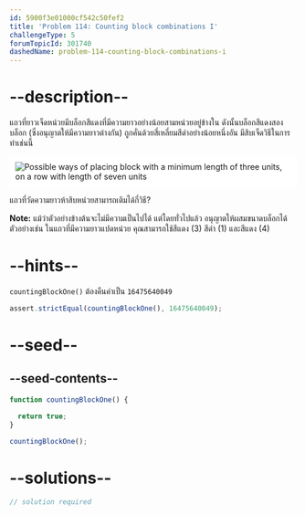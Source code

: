 ```yaml
---
id: 5900f3e01000cf542c50fef2
title: 'Problem 114: Counting block combinations I'
challengeType: 5
forumTopicId: 301740
dashedName: problem-114-counting-block-combinations-i
---
```


# --description--

แถวที่ยาวเจ็ดหน่วยมีบล็อกสีแดงที่มีความยาวอย่างน้อยสามหน่วยอยู่ข้างใน ดังนั้นบล็อกสีแดงสองบล็อก (ซึ่งอนุญาตให้มีความยาวต่างกัน) ถูกคั่นด้วยสี่เหลี่ยมสีดำอย่างน้อยหนึ่งอัน มีสิบเจ็ดวิธีในการทำเช่นนี้

<img class="img-responsive center-block" alt="Possible ways of placing block with a minimum length of three units, on a row with length of seven units" src="https://cdn.freecodecamp.org/curriculum/project-euler/counting-block-combinations-i.png" style="background-color: white; padding: 10px;">

แถวที่วัดความยาวห้าสิบหน่วยสามารถเติมได้กี่วิธี?

**Note:** 
แม้ว่าตัวอย่างข้างต้นจะไม่มีความเป็นไปได้ แต่โดยทั่วไปแล้ว อนุญาตให้ผสมขนาดบล็อกได้ ตัวอย่างเช่น ในแถวที่มีความยาวแปดหน่วย คุณสามารถใช้สีแดง (3) สีดำ (1) และสีแดง (4)

# --hints--

`countingBlockOne()` ต้องคืนค่าเป็น `16475640049`

```js
assert.strictEqual(countingBlockOne(), 16475640049);
```

# --seed--

## --seed-contents--

```js
function countingBlockOne() {

  return true;
}

countingBlockOne();
```

# --solutions--

```js
// solution required
```
